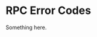 [title]: # (RPC Error Codes)
[tags]: # (XXX)
[priority]: # (3102)
# RPC Error Codes
Something here.
